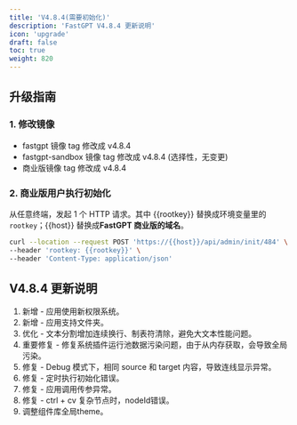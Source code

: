 ```yaml
---
title: 'V4.8.4(需要初始化)'
description: 'FastGPT V4.8.4 更新说明'
icon: 'upgrade'
draft: false
toc: true
weight: 820
---
```


## 升级指南

### 1. 修改镜像

- fastgpt 镜像 tag 修改成 v4.8.4
- fastgpt-sandbox 镜像 tag 修改成 v4.8.4 (选择性，无变更)
- 商业版镜像 tag 修改成 v4.8.4 

### 2. 商业版用户执行初始化

从任意终端，发起 1 个 HTTP 请求。其中 {{rootkey}} 替换成环境变量里的 `rootkey`；{{host}} 替换成**FastGPT 商业版的域名**。

```bash
curl --location --request POST 'https://{{host}}/api/admin/init/484' \
--header 'rootkey: {{rootkey}}' \
--header 'Content-Type: application/json'
```

## V4.8.4 更新说明

1. 新增 - 应用使用新权限系统。
2. 新增 - 应用支持文件夹。
3. 优化 - 文本分割增加连续换行、制表符清除，避免大文本性能问题。
4. 重要修复 - 修复系统插件运行池数据污染问题，由于从内存获取，会导致全局污染。
5. 修复 - Debug 模式下，相同 source 和 target 内容，导致连线显示异常。
6. 修复 - 定时执行初始化错误。
7. 修复 - 应用调用传参异常。
8. 修复 - ctrl + cv 复杂节点时，nodeId错误。 
9. 调整组件库全局theme。
